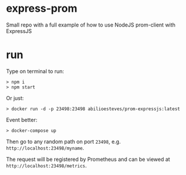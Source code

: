 # express-prom
Small repo with a full example of how to use NodeJS prom-client with ExpressJS

# run
Type on terminal to run:

```
> npm i
> npm start
```

Or just:

```
> docker run -d -p 23498:23498 abilioesteves/prom-expressjs:latest
```

Event better:

```
> docker-compose up
```

Then go to any random path on port `23498`, e.g. `http://localhost:23498/myname`.

The request will be registered by Prometheus and can be viewed at `http://localhost:23498/metrics`.